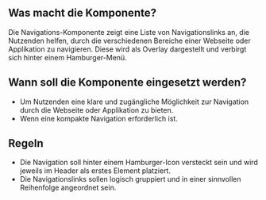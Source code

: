 
## Was macht die Komponente?
Die Navigations-Komponente zeigt eine Liste von Navigationslinks an, die Nutzenden helfen, durch die verschiedenen Bereiche einer Webseite oder Applikation zu navigieren. Diese wird als Overlay dargestellt und verbirgt sich hinter einem Hamburger-Menü.

## Wann soll die Komponente eingesetzt werden?
* Um Nutzenden eine klare und zugängliche Möglichkeit zur Navigation durch die Webseite oder Applikation zu bieten.
* Wenn eine kompakte Navigation erforderlich ist.

## Regeln
* Die Navigation soll hinter einem Hamburger-Icon versteckt sein und wird jeweils im Header als erstes Element platziert.
* Die Navigationslinks sollen logisch gruppiert und in einer sinnvollen Reihenfolge angeordnet sein.
